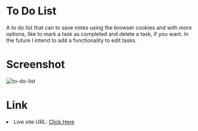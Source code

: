 <h1>To Do List</h1>
A to do list that can to save notes using the browser cookies and with more options, like to mark a task as completed and delete a task, if you want. In the future I intend to add a functionality to edit tasks.

<h1>Screenshot</h1>

![to-do-list](https://github.com/diogo-s4ntos/To-Do-List/assets/117995697/5e5f829b-7ec1-4d32-997b-1fb52727feb6)

<h1>Link</h1>
<li>Live site URL: <a href="https://diogo-s4ntos.github.io/To-Do-List/">Click Here</a></li>
